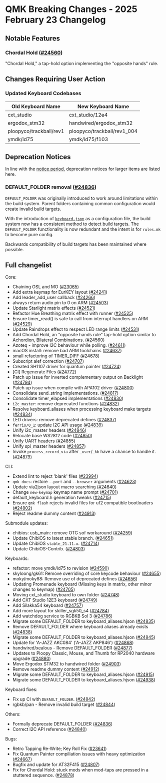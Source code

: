 # QMK Breaking Changes - 2025 February 23 Changelog

## Notable Features

### Chordal Hold ([#24560](https://github.com/qmk/qmk_firmware/pull/24560))

"Chordal Hold," a tap-hold option implementing the "opposite hands" rule.

## Changes Requiring User Action

### Updated Keyboard Codebases

| Old Keyboard Name       | New Keyboard Name           |
|-------------------------|-----------------------------|
| cxt_studio              | cxt_studio/12e4             |
| ergodox_stm32           | handwired/ergodox_stm32     |
| ploopyco/trackball/rev1 | ploopyco/trackball/rev1_004 |
| ymdk/id75               | ymdk/id75/f103              |


## Deprecation Notices

In line with the [notice period](../support_deprecation_policy#how-much-advance-notice-will-be-given), deprecation notices for larger items are listed here.

### DEFAULT_FOLDER removal ([#24836](https://github.com/qmk/qmk_firmware/pull/24836))

`DEFAULT_FOLDER` was originally introduced to work around limitations within the build system.
Parent folders containing common configuration would create invalid build targets.

With the introduction of [`keyboard.json`](./20240526#keyboard-json) as a configuration file, the build system now has a consistent method to detect build targets.
The `DEFAULT_FOLDER` functionality is now redundant and the intent is for `rules.mk` to become pure config.

Backwards compatibility of build targets has been maintained where possible.

## Full changelist

Core:
* Chaining OSL and MO ([#23065](https://github.com/qmk/qmk_firmware/pull/23065))
* Add extra keymap for EurKEY layout ([#24241](https://github.com/qmk/qmk_firmware/pull/24241))
* Add leader_add_user callback ([#24266](https://github.com/qmk/qmk_firmware/pull/24266))
* always return audio pin to 0 on ARM ([#24503](https://github.com/qmk/qmk_firmware/pull/24503))
* Update Starlight matrix effects ([#24521](https://github.com/qmk/qmk_firmware/pull/24521))
* Refactor Hue Breathing matrix effect with runner ([#24525](https://github.com/qmk/qmk_firmware/pull/24525))
* Ensure timer_read() is safe to call from interrupt handlers on ARM ([#24529](https://github.com/qmk/qmk_firmware/pull/24529))
* Update Raindrops effect to respect LED range limits ([#24531](https://github.com/qmk/qmk_firmware/pull/24531))
* Add Chordal Hold, an "opposite hands rule" tap-hold option similar to Achordion, Bilateral Combinations. ([#24560](https://github.com/qmk/qmk_firmware/pull/24560))
* Azoteq - improve I2C behaviour while polling. ([#24611](https://github.com/qmk/qmk_firmware/pull/24611))
* macOS install: remove bad ARM toolchains ([#24637](https://github.com/qmk/qmk_firmware/pull/24637))
* small refactoring of TIMER_DIFF ([#24678](https://github.com/qmk/qmk_firmware/pull/24678))
* Subscript alef correction ([#24707](https://github.com/qmk/qmk_firmware/pull/24707))
* Created SH1107 driver for quantum painter ([#24724](https://github.com/qmk/qmk_firmware/pull/24724))
* [CI] Regenerate Files ([#24772](https://github.com/qmk/qmk_firmware/pull/24772))
* Patch up issue for inverted complementary output on Backlight ([#24794](https://github.com/qmk/qmk_firmware/pull/24794))
* Patch up issue when compile with APA102 driver ([#24800](https://github.com/qmk/qmk_firmware/pull/24800))
* Consolidate send_string implementations. ([#24817](https://github.com/qmk/qmk_firmware/pull/24817))
* Consolidate timer_elapsed implementations ([#24830](https://github.com/qmk/qmk_firmware/pull/24830))
* `i2c_master`: remove deprecated functions ([#24832](https://github.com/qmk/qmk_firmware/pull/24832))
* Resolve keyboard_aliases when processing keyboard make targets ([#24834](https://github.com/qmk/qmk_firmware/pull/24834))
* LED drivers: remove deprecated defines ([#24837](https://github.com/qmk/qmk_firmware/pull/24837))
* `ferris/0_1`: update I2C API usage ([#24839](https://github.com/qmk/qmk_firmware/pull/24839))
* Unify i2c_master headers ([#24846](https://github.com/qmk/qmk_firmware/pull/24846))
* Relocate base WS2812 code ([#24850](https://github.com/qmk/qmk_firmware/pull/24850))
* Unify UART headers ([#24855](https://github.com/qmk/qmk_firmware/pull/24855))
* Unify spi_master headers ([#24857](https://github.com/qmk/qmk_firmware/pull/24857))
* Invoke `process_record_via` after `_user`/`_kb` have a chance to handle it. ([#24879](https://github.com/qmk/qmk_firmware/pull/24879))

CLI:
* Extend lint to reject 'blank' files ([#23994](https://github.com/qmk/qmk_firmware/pull/23994))
* `qmk docs`: restore `--port` and `--browser` arguments ([#24623](https://github.com/qmk/qmk_firmware/pull/24623))
* Update via2json layout macro searching ([#24640](https://github.com/qmk/qmk_firmware/pull/24640))
* Change `new-keymap` keymap name prompt ([#24701](https://github.com/qmk/qmk_firmware/pull/24701))
* default_keyboard.h generation tweaks ([#24715](https://github.com/qmk/qmk_firmware/pull/24715))
* Ensure `qmk flash` rejects invalid files for uf2 compatible bootloaders ([#24802](https://github.com/qmk/qmk_firmware/pull/24802))
* Reject readme dummy content ([#24913](https://github.com/qmk/qmk_firmware/pull/24913))

Submodule updates:
* chibios: usb_main: remove OTG sof workaround ([#24259](https://github.com/qmk/qmk_firmware/pull/24259))
* Update ChibiOS to latest stable branch. ([#24651](https://github.com/qmk/qmk_firmware/pull/24651))
* Update ChibiOS `stable_21.11.x`. ([#24714](https://github.com/qmk/qmk_firmware/pull/24714))
* Update ChibiOS-Contrib. ([#24803](https://github.com/qmk/qmk_firmware/pull/24803))

Keyboards:
* refactor: move ymdk/id75 to revision ([#24590](https://github.com/qmk/qmk_firmware/pull/24590))
* skyloong/gk61: Remove overriding of core keycode behaviour ([#24655](https://github.com/qmk/qmk_firmware/pull/24655))
* moky/moky88: Remove use of deprecated defines ([#24656](https://github.com/qmk/qmk_firmware/pull/24656))
* Updating Promenade keyboard (Missing keys in matrix, other minor changes to keymap) ([#24705](https://github.com/qmk/qmk_firmware/pull/24705))
* Moving cxt_studio keyboard to own folder ([#24748](https://github.com/qmk/qmk_firmware/pull/24748))
* Add CXT Studio 12E3 keyboard ([#24749](https://github.com/qmk/qmk_firmware/pull/24749))
* Add Silakka54 keyboard ([#24757](https://github.com/qmk/qmk_firmware/pull/24757))
* Add more layout for skiller_sgk50_s4 ([#24784](https://github.com/qmk/qmk_firmware/pull/24784))
* Add watchdog service to RGBKB Sol 3 ([#24786](https://github.com/qmk/qmk_firmware/pull/24786))
* Migrate some DEFAULT_FOLDER to keyboard_aliases.hjson ([#24835](https://github.com/qmk/qmk_firmware/pull/24835))
* Remove DEFAULT_FOLDER where keyboard aliases already exists ([#24838](https://github.com/qmk/qmk_firmware/pull/24838))
* Migrate some DEFAULT_FOLDER to keyboard_aliases.hjson ([#24845](https://github.com/qmk/qmk_firmware/pull/24845))
* Update for 'A-JAZZ AKC084' ('A-JAZZ AKP846') ([#24868](https://github.com/qmk/qmk_firmware/pull/24868))
* handwired/xealous - Remove DEFAULT_FOLDER ([#24877](https://github.com/qmk/qmk_firmware/pull/24877))
* Updates to Ploopy Classic, Mouse, and Thumb for RP2040 hardware upgrade ([#24880](https://github.com/qmk/qmk_firmware/pull/24880))
* Move Ergodox STM32 to handwired folder ([#24903](https://github.com/qmk/qmk_firmware/pull/24903))
* Remove readme dummy content ([#24912](https://github.com/qmk/qmk_firmware/pull/24912))
* Migrate some DEFAULT_FOLDER to keyboard_aliases.hjson ([#24915](https://github.com/qmk/qmk_firmware/pull/24915))
* Migrate some DEFAULT_FOLDER to keyboard_aliases.hjson ([#24938](https://github.com/qmk/qmk_firmware/pull/24938))

Keyboard fixes:
* Fix up CI with `DEFAULT_FOLDER`. ([#24842](https://github.com/qmk/qmk_firmware/pull/24842))
* rgbkb/pan - Remove invalid build target ([#24844](https://github.com/qmk/qmk_firmware/pull/24844))

Others:
* Formally deprecate DEFAULT_FOLDER ([#24836](https://github.com/qmk/qmk_firmware/pull/24836))
* Correct I2C API reference ([#24840](https://github.com/qmk/qmk_firmware/pull/24840))

Bugs:
* Retro Tapping Re-Write; Key Roll Fix ([#23641](https://github.com/qmk/qmk_firmware/pull/23641))
* Fix Quantum Painter compiliation issues with heavy optimization ([#24667](https://github.com/qmk/qmk_firmware/pull/24667))
* Bugfix and update for AT32F415 ([#24807](https://github.com/qmk/qmk_firmware/pull/24807))
* Fix for Chordal Hold: stuck mods when mod-taps are pressed in a stuttered sequence. ([#24878](https://github.com/qmk/qmk_firmware/pull/24878))
